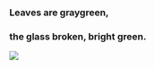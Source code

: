 ### Leaves are graygreen,
### the glass broken, bright green.

![](https://komarev.com/ghpvc/?username=psymbio&color=a33d70)

<!--
**symbiopsychotaxiplasm/symbiopsychotaxiplasm** is a ✨ _special_ ✨ repository because its `README.md` (this file) appears on your GitHub profile.

Here are some ideas to get you started:

- 🔭 I’m currently working on ...
- 🌱 I’m currently learning ...
- 👯 I’m looking to collaborate on ...
- 🤔 I’m looking for help with ...
- 💬 Ask me about ...
- 📫 How to reach me: ...
- 😄 Pronouns: ...
- ⚡ Fun fact: ...
-->
